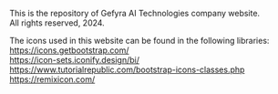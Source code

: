 This is the repository of Gefyra AI Technologies company website.\
All rights reserved, 2024.

The icons used in this website can be found in the following libraries:<br>
https://icons.getbootstrap.com/<br>
https://icon-sets.iconify.design/bi/<br>
https://www.tutorialrepublic.com/bootstrap-icons-classes.php<br>
https://remixicon.com/<br>
